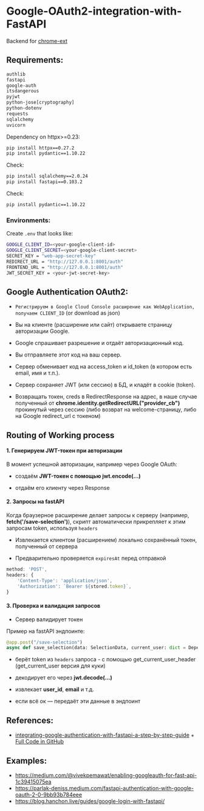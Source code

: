 # Google-OAuth2-integration-with-FastAPI

Backend for [chrome-ext](https://github.com/diixo/chrome-ext)


## Requirements:

```bash
authlib
fastapi
google-auth
itsdangerous
pyjwt
python-jose[cryptography]
python-dotenv
requests
sqlalchemy
uvicorn
```

Dependency on httpx>=0.23:
```bash
pip install httpx==0.27.2
pip install pydantic==1.10.22
```

Check:
```bash
pip install sqlalchemy==2.0.24
pip install fastapi==0.103.2
```

Check:
```bash
pip install pydantic==1.10.22
```


### Environments:

Create `.env` that looks like:
```bash
GOOGLE_CLIENT_ID=<your-google-client-id>
GOOGLE_CLIENT_SECRET=<your-google-client-secret>
SECRET_KEY = "web-app-secret-key"
REDIRECT_URL = "http://127.0.0.1:8001/auth"
FRONTEND_URL = "http://127.0.0.1:8001/auth"
JWT_SECRET_KEY = <your-jwt-secret-key>
```


## Google Authentication OAuth2:

* `Регистрируем в Google Cloud Console расширение как WebApplication, получаем CLIENT_ID` (or download as json)

* Вы на клиенте (расширение или сайт) открываете страницу авторизации Google.

* Google спрашивает разрешение и отдаёт авторизационный код.

* Вы отправляете этот код на ваш сервер.

* Сервер обменивает код на access_token и id_token (в котором есть email, имя и т.п.).

* Сервер сохраняет JWT (или сессию) в БД, и кладёт в cookie (token).

* Возвращать токен, creds в RedirectResponse на адрес, в наше случае полученный от **chrome.identity.getRedirectURL("provider_cb")** прокинутый через сессию (либо возврат на welcome-страницу, либо на Google redirect_url с токеном)


## Routing of Working process

#### 1. Генерируем JWT-токен при авторизации
В момент успешной авторизации, например через Google OAuth:

* создаём **JWT-токен с помощью jwt.encode(...)**

* отдаём его клиенту через Response


#### 2. Запросы на fastAPI
Когда браузерное расширение делает запросы к серверу (например, **fetch('/save-selection')**), скрипт автоматически прикрепляет к этим запросам token, используя `headers`

* Извлекается клиентом (расширением) локально сохранённый токен, полученный от сервера

* Предварительно проверяется `expiresAt` перед отправкой
```javascript
method: 'POST',
headers: {
    'Content-Type': 'application/json',
    'Authorization': `Bearer ${stored.token}`,
}
```


#### 3. Проверка и валидация запросов

* Сервер валидирует токен

Пример на fastAPI эндпоинте:
```python
@app.post("/save-selection")
async def save_selection(data: SelectionData, current_user: dict = Depends(get_current_user)):
```

* берёт token из `headers` запроса - с помощью get_current_user_header (get_current_user версия для куки)

* декодирует его через **jwt.decode(...)**

* извлекает **user_id**, **email** и т.д.

* если всё ок — передаёт эти данные в эндпоинт


## References:

* [integrating-google-authentication-with-fastapi-a-step-by-step-guide](https://blog.futuresmart.ai/integrating-google-authentication-with-fastapi-a-step-by-step-guide) + [Full Code in GitHub](https://github.com/PradipNichite/FutureSmart-AI-Blog/tree/main/Google%20OAuth%20Integration%20with%20FastAPI)


## Examples:

* https://medium.com/@vivekpemawat/enabling-googleauth-for-fast-api-1c39415075ea
* https://parlak-deniss.medium.com/fastapi-authentication-with-google-oauth-2-0-9bb93b784eee
* https://blog.hanchon.live/guides/google-login-with-fastapi/
